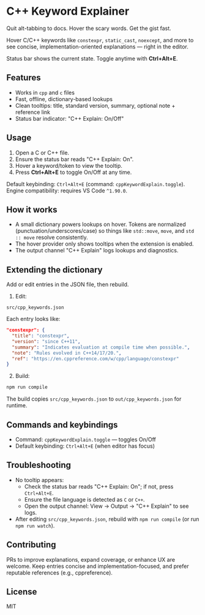 # C++ Keyword Explainer

Quit alt-tabbing to docs. Hover the scary words. Get the gist fast.

Hover C/C++ keywords like `constexpr`, `static_cast`, `noexcept`, and more to see concise, implementation-oriented explanations — right in the editor.

Status bar shows the current state. Toggle anytime with **Ctrl+Alt+E**.

## Features
- Works in `cpp` and `c` files
- Fast, offline, dictionary-based lookups
- Clean tooltips: title, standard version, summary, optional note + reference link
- Status bar indicator: "C++ Explain: On/Off"

## Usage
1. Open a C or C++ file.
2. Ensure the status bar reads "C++ Explain: On".
3. Hover a keyword/token to view the tooltip.
4. Press **Ctrl+Alt+E** to toggle On/Off at any time.

Default keybinding: `Ctrl+Alt+E` (command: `cppKeywordExplain.toggle`).
Engine compatibility: requires VS Code `^1.90.0`.

## How it works
- A small dictionary powers lookups on hover. Tokens are normalized (punctuation/underscores/case) so things like `std::move`, `move`, and `std :: move` resolve consistently.
- The hover provider only shows tooltips when the extension is enabled.
- The output channel "C++ Explain" logs lookups and diagnostics.

## Extending the dictionary
Add or edit entries in the JSON file, then rebuild.

1) Edit:
```
src/cpp_keywords.json
```

Each entry looks like:
```json
"constexpr": {
  "title": "constexpr",
  "version": "since C++11",
  "summary": "Indicates evaluation at compile time when possible.",
  "note": "Rules evolved in C++14/17/20.",
  "ref": "https://en.cppreference.com/w/cpp/language/constexpr"
}
```

2) Build:
```bash
npm run compile
```

The build copies `src/cpp_keywords.json` to `out/cpp_keywords.json` for runtime.

## Commands and keybindings
- Command: `cppKeywordExplain.toggle` — toggles On/Off
- Default keybinding: `Ctrl+Alt+E` (when editor has focus)

## Troubleshooting
- No tooltip appears:
  - Check the status bar reads "C++ Explain: On"; if not, press `Ctrl+Alt+E`.
  - Ensure the file language is detected as `C` or `C++`.
  - Open the output channel: View → Output → "C++ Explain" to see logs.
- After editing `src/cpp_keywords.json`, rebuild with `npm run compile` (or run `npm run watch`).

## Contributing
PRs to improve explanations, expand coverage, or enhance UX are welcome. Keep entries concise and implementation-focused, and prefer reputable references (e.g., cppreference).

## License
MIT
